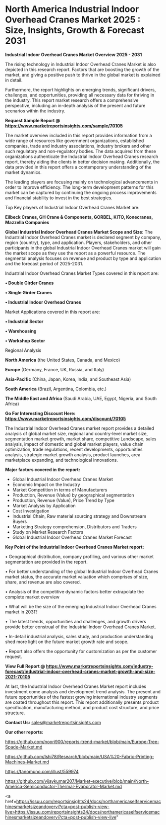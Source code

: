 # North America Industrial Indoor Overhead Cranes Market 2025 : Size, Insights, Growth & Forecast 2031

<Strong> Industrial Indoor Overhead Cranes Market Overview 2025 - 2031</strong>

The rising technology in Industrial Indoor Overhead Cranes Market is also depicted in this research report. Factors that are boosting the growth of the market, and giving a positive push to thrive in the global market is explained in detail.

Furthermore, the report highlights on emerging trends, significant drivers, challenges, and opportunities, providing all necessary data for thriving in the industry. This report market research offers a comprehensive perspective, including an in-depth analysis of the present and future scenarios within the industry.

<strong>Request Sample Report @ <a href=https://www.marketreportsinsights.com/sample/70105>https://www.marketreportsinsights.com/sample/70105</a></strong>

The market overview included in this report provides information from a wide range of resources like government organizations, established companies, trade and industry associations, industry brokers and other such regulatory and non-regulatory bodies. The data acquired from these organizations authenticate the Industrial Indoor Overhead Cranes research report, thereby aiding the clients in better decision making. Additionally, the data provided in this report offers a contemporary understanding of the market dynamics.

The leading players are focusing mainly on technological advancements in order to improve efficiency. The long-term development patterns for this market can be captured by continuing the ongoing process improvements and financial stability to invest in the best strategies.

Top Key players of Industrial Indoor Overhead Cranes Market are:

<strong>Eilbeck Cranes, GH Crane & Components, GORBEL, KITO, Konecranes, Mazzella Companies</strong>

<strong><b>Global Industrial Indoor Overhead Cranes Market Scope and Size:</b></strong>
The Industrial Indoor Overhead Cranes market is declared segment by company, region (country), type, and application. Players, stakeholders, and other participants in the global Industrial Indoor Overhead Cranes market will gain the market scope as they use the report as a powerful resource. The segmental analysis focuses on revenue and product by type and application and the forecast period of 2025-2031.

Industrial Indoor Overhead Cranes Market Types covered in this report are:

<strong>• Double Girder Cranes

• Single Girder Cranes

• Industrial Indoor Overhead Cranes</strong>

Market Applications covered in this report are:

<strong>• Industrial Sector

• Warehousing

• Workshop Sector</strong> 

Regional Analysis

<strong>North America</strong> (the United States, Canada, and Mexico)

<strong>Europe</strong> (Germany, France, UK, Russia, and Italy)

<strong>Asia-Pacific</strong> (China, Japan, Korea, India, and Southeast Asia)

<strong>South America</strong> (Brazil, Argentina, Colombia, etc.)

<strong>The Middle East and Africa</strong> (Saudi Arabia, UAE, Egypt, Nigeria, and South Africa)

<strong>Go For Interesting Discount Here: <a href=https://www.marketreportsinsights.com/discount/70105>https://www.marketreportsinsights.com/discount/70105</a></strong>

The Industrial Indoor Overhead Cranes market report provides a detailed analysis of global market size, regional and country-level market size, segmentation market growth, market share, competitive Landscape, sales analysis, impact of domestic and global market players, value chain optimization, trade regulations, recent developments, opportunities analysis, strategic market growth analysis, product launches, area marketplace expanding, and technological innovations.

<strong><b>Major factors covered in the report:</b></strong>
<ul>
  <li>Global Industrial Indoor Overhead Cranes Market </li>
  <li>Economic Impact on the Industry</li>
  <li>Market Competition in terms of Manufacturers</li>
  <li>Production, Revenue (Value) by geographical segmentation</li>
  <li>Production, Revenue (Value), Price Trend by Type</li>
  <li>Market Analysis by Application</li>
  <li>Cost Investigation</li>
  <li>Industrial Chain, Raw material sourcing strategy and Downstream Buyers</li>
  <li>Marketing Strategy comprehension, Distributors and Traders</li>
  <li>Study on Market Research Factors</li>
  <li>Global Industrial Indoor Overhead Cranes Market Forecast</li>
</ul>

<strong><b>Key Point of the Industrial Indoor Overhead Cranes Market report:</b></strong>

• Geographical distribution, company profiling, and various other market segmentation are provided in the report.

• For better understanding of the global Industrial Indoor Overhead Cranes market status, the accurate market valuation which comprises of size, share, and revenue are also covered.

• Analysis of the competitive dynamic factors better extrapolate the complete market overview

• What will be the size of the emerging Industrial Indoor Overhead Cranes market in 2031?

• The latest trends, opportunities and challenges, and growth drivers provide better construal of the Industrial Indoor Overhead Cranes Market.

• In-detail industrial analysis, sales study, and production understanding shed more light on the future market growth rate and scope.

• Report also offers the opportunity for customization as per the customer request.

<strong><b>View Full Report @ <a href=https://www.marketreportsinsights.com/industry-forecast/industrial-indoor-overhead-cranes-market-growth-and-size-2021-70105>https://www.marketreportsinsights.com/industry-forecast/industrial-indoor-overhead-cranes-market-growth-and-size-2021-70105</a></b></strong>


At last, the Industrial Indoor Overhead Cranes Market report includes investment come analysis and development trend analysis. The present and future opportunities of the fastest growing international industry segments are coated throughout this report. This report additionally presents product specification, manufacturing method, and product cost structure, and price structure.

<strong>Contact Us:</strong>
sales@marketreportsinsights.com

<strong>Our other reports:</strong>

<a href=https://github.com/noori900/reports-trend-market/blob/main/Europe-Tree-Spade-Market.md>https://github.com/noori900/reports-trend-market/blob/main/Europe-Tree-Spade-Market.md</a>

<a href=https://github.com/Ishi78/Research/blob/main/USA%20-Fabric-Printing-Machines-Market.md>https://github.com/Ishi78/Research/blob/main/USA%20-Fabric-Printing-Machines-Market.md</a>

<a href=https://tanomuno.com/illust/559974>https://tanomuno.com/illust/559974</a>

<a href=https://github.com/vijaykumar207/Market-executive/blob/main/North-America-Semiconductor-Thermal-Evaporator-Market.md>https://github.com/vijaykumar207/Market-executive/blob/main/North-America-Semiconductor-Thermal-Evaporator-Market.md</a>

<a href=https://issuu.com/reportsinsights24/docs/northamericaselfservicemachinesmarketsizeandovervi?cta=post-publish-view-live>https://issuu.com/reportsinsights24/docs/northamericaselfservicemachinesmarketsizeandovervi?cta=post-publish-view-live</a>"
